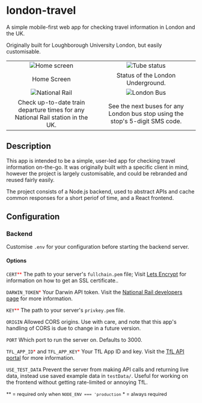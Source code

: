 # london-travel
A simple mobile-first web app for checking travel information in London and the UK.

Originally built for Loughborough University London, but easily customisable.

| | |
|:-------------------------:|:-------------------------:|
| ![Home screen](https://raw.githubusercontent.com/jonlinnell/london-travel/master/docs/screenshot_main.png) | ![Tube status](https://raw.githubusercontent.com/jonlinnell/london-travel/master/docs/screenshot_tube.png)|
| Home Screen | Status of the London Underground. |
|![National Rail](https://raw.githubusercontent.com/jonlinnell/london-travel/master/docs/screenshot_rail.png) | ![London Bus](https://raw.githubusercontent.com/jonlinnell/london-travel/master/docs/screenshot_bus.png)|
| Check up-to-date train departure times for any National Rail station in the UK. | See the next buses for any London bus stop using the stop's 5-digit SMS code. |

## Description
This app is intended to be a simple, user-led app for checking travel information on-the-go. It was originally built with a specific client in mind, however the project is largely customisable, and could be rebranded and reused fairly easily.

The project consists of a Node.js backend, used to abstract APIs and cache common responses for a short periof of time, and a React frontend.

## Configuration
### Backend
Customise `.env` for your configuration before starting the backend server.
#### Options
`CERT`<span style="color: red; font-size: 0.8rem">\*\*</span>
The path to your server's `fullchain.pem` file; Visit [Lets Encrypt](https://letsencrypt.org/) for information on how to get an SSL certificate..

`DARWIN_TOKEN`<span style="color: red; font-size: 0.8rem">\*</span> Your Darwin API token. Visit the [National Rail developers page](http://www.nationalrail.co.uk/100296.aspx) for more information.

`KEY`<span style="color: red; font-size: 0.8rem">\*\*</span>
The path to your server's `privkey.pem` file.

`ORIGIN`
Allowed CORS origins. Use with care, and note that this app's handling of CORS is due to change in a future version.

`PORT`
Which port to run the server on. Defaults to 3000.

`TFL_APP_ID`<span style="color: red; font-size: 0.8rem">\*</span> and `TFL_APP_KEY`<span style="color: red; font-size: 0.8rem">\*</span>
Your TfL App ID and key. Visit the [TfL API portal](https://api.tfl.gov.uk/) for more information.

`USE_TEST_DATA`
Prevent the server from making API calls and returning live data, instead use saved example data in `testData/`. Useful for working on the frontend without getting rate-limited or annoying TfL.


<span style="font-size: 0.8rem">** = required only when `NODE_ENV === 'production`</span>
<span style="font-size: 0.8rem">* = always required</span>
